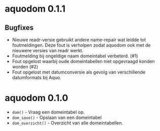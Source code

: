 # aquodom 0.1.1

## Bugfixes

* Nieuwe readr-versie gebruikt andere name-repair wat leidde tot foutmeldingen. Deze fout is verholpen zodat aquodom ook met de nieuwere versies van readr werkt.
* Foutmelding bij ongeldige naam domeintabel verbeterd. (#1)
* Fout opgelost waarbij oude domeintabellen niet opgevraagd konden worden (#2)
* Fout opgelost met datumconversie als gevolg van verschillende datumformats bij Aquo.

# aquodom 0.1.0

* `dom()` - Vraag een domeintabel op.
* `dom_save()` - Opslaan van een domeintabel
* `dom_overzicht()` - Overzicht van alle domeintabellen.

